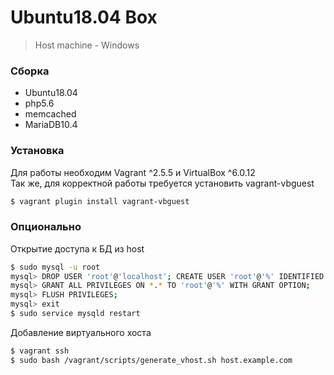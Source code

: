 # Ubuntu18.04 Box
> Host machine - Windows

### Сборка
* Ubuntu18.04
* php5.6
* memcached
* MariaDB10.4

### Установка
Для работы необходим Vagrant ^2.5.5 и VirtualBox ^6.0.12  
Так же, для корректной работы требуется установить vagrant-vbguest
```sh
$ vagrant plugin install vagrant-vbguest
```
### Опционально
Открытие доступа к БД из host
```sh
$ sudo mysql -u root
mysql> DROP USER 'root'@'localhost'; CREATE USER 'root'@'%' IDENTIFIED BY '';
mysql> GRANT ALL PRIVILEGES ON *.* TO 'root'@'%' WITH GRANT OPTION;
mysql> FLUSH PRIVILEGES;
mysql> exit
$ sudo service mysqld restart
```
Добавление виртуального хоста
```sh
$ vagrant ssh
$ sudo bash /vagrant/scripts/generate_vhost.sh host.example.com
```
